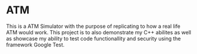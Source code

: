 # ATM
This is a ATM Simulator with the purpose of replicating to how a real life ATM would work. This project is to also demonstrate my C++
abilites as well as showcase my ability to test code functionallity and security using the framework Google Test.

